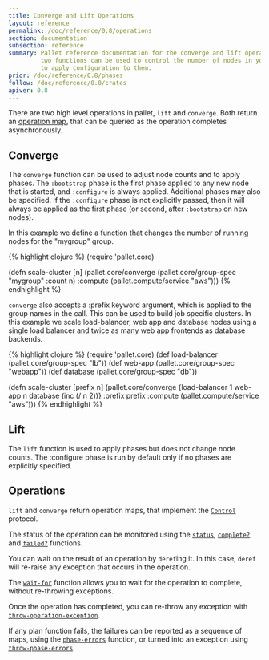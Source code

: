 ```yaml
---
title: Converge and Lift Operations
layout: reference
permalink: /doc/reference/0.8/operations
section: documentation
subsection: reference
summary: Pallet reference documentation for the converge and lift operations.  These
         two functions can be used to control the number of nodes in your cloud, and
         to apply configuration to them.
prior: /doc/reference/0.8/phases
follow: /doc/reference/0.8/crates
apiver: 0.8
---
```


There are two high level operations in pallet, `lift` and `converge`.  Both
return an [operation map](#Operations), that can be queried as the operation
completes asynchronously.

## Converge

The `converge` function can be used to adjust node counts and to apply phases.
The `:bootstrap` phase is the first phase applied to any new node that is
started, and `:configure` is always applied.  Additional phases may also be
specified. If the `:configure` phase is not explicitly passed, then it will
always be applied as the first phase (or second, after `:bootstrap` on new
nodes).

In this example we define a function that changes the number of running nodes
for the "mygroup" group.

{% highlight clojure %}
  (require 'pallet.core)

  (defn scale-cluster [n]
    (pallet.core/converge
      (pallet.core/group-spec "mygroup" :count n)
      :compute (pallet.compute/service "aws")))
{% endhighlight %}

`converge` also accepts a :prefix keyword argument, which is applied to the
group names in the call.  This can be used to build job specific clusters.
In this example we scale load-balancer, web app and database nodes using
a single load balancer and twice as many web app frontends as database
backends.

{% highlight clojure %}
  (require 'pallet.core)
  (def load-balancer (pallet.core/group-spec "lb"))
  (def web-app (pallet.core/group-spec "webapp"))
  (def database (pallet.core/group-spec "db"))

  (defn scale-cluster [prefix n]
    (pallet.core/converge
       {load-balancer 1
        web-app n
        database (inc (/ n 2))}
       :prefix prefix
       :compute (pallet.compute/service "aws")))
{% endhighlight %}

## Lift

The `lift` function is used to apply phases but does not change node
counts. The :configure phase is run by default only if no phases are explicitly
specified.


## Operations

`lift` and `converge` return operation maps, that implement the
[`Control`](http://pallet.github.com/pallet-fsmop/0.1/pallet.algo.fsmop.html#var-Control)
protocol.

The status of the operation can be monitored using the
[`status`](http://palletops.com/pallet-fsmop/0.1/pallet.algo.fsmop.html#var-status),
[`complete?`](http://palletops.com/pallet-fsmop/0.1/pallet.algo.fsmop.html#var-complete%3F)
and
[`failed?`](http://palletops.com/pallet-fsmop/0.1/pallet.algo.fsmop.html#var-failed%3F)
functions.

You can wait on the result of an operation by `deref`ing it.  In this case,
`deref` will re-raise any exception that occurs in the operation.

The
[`wait-for`](http://palletops.com/pallet-fsmop/0.1/pallet.algo.fsmop.html#var-wait-for)
function allows you to wait for the operation to complete, without re-throwing
exceptions.


Once the operation has completed, you can re-throw any exception with
[`throw-operation-exception`](http://palletops.com/pallet/api/0.8/pallet.core.api.html#var-throw-operation-exception).

If any plan function fails, the failures can be reported as a sequence of maps,
using the
[`phase-errors`](http://palletops.com/pallet/api/0.8/pallet.core.api.html#var-phase-errors)
function, or turned into an exception using
[`throw-phase-errors`](http://palletops.com/pallet/api/0.8/pallet.core.api.html#var-throw-phase-errors).
